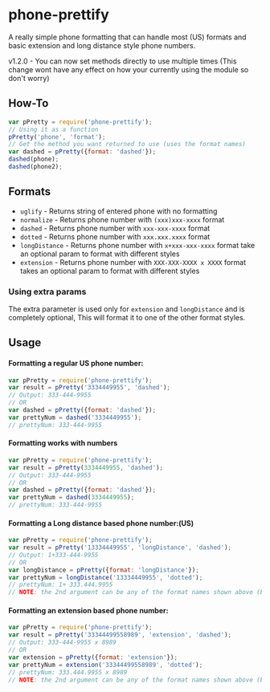 # phone-prettify

A really simple phone formatting that can handle most (US) formats and basic extension and long distance style phone numbers.

v1.2.0 - You can now set methods directly to use multiple times (This change wont have any effect on how your currently using the module so don't worry)

## How-To
```js
var pPretty = require('phone-prettify');
// Using it as a function
pPretty('phone', 'format');
// Get the method you want returned to use (uses the format names)
var dashed = pPretty({format: 'dashed'});
dashed(phone);
dashed(phone2);
```

## Formats

- `uglify` - Returns string of entered phone with no formatting
- `normalize` - Returns phone number with `(xxx)xxx-xxxx` format
- `dashed`  - Returns phone number with `xxx-xxx-xxxx` format
- `dotted` - Returns phone number with `xxx.xxx.xxxx` format
- `longDistance` - Returns phone number with `x+xxx-xxx-xxxx` format take an optional param to format with different styles
- `extension` - Returns phone number with `XXX-XXX-XXXX x XXXX` format takes an optional param to format with different styles

### Using extra params
The extra parameter is used only for `extension` and `longDistance` and is completely optional, This will format it to one of the other format styles.

## Usage
#### Formatting a regular US phone number:
```js
var pPretty = require('phone-prettify');
var result = pPretty('3334449955', 'dashed');
// Output: 333-444-9955
// OR
var dashed = pPretty({format: 'dashed'});
var prettyNum = dashed('3334449955');
// prettyNum: 333-444-9955
```
#### Formatting works with numbers
```js
var pPretty = require('phone-prettify');
var result = pPretty(3334449955, 'dashed');
// Output: 333-444-9955
// OR
var dashed = pPretty({format: 'dashed'});
var prettyNum = dashed(3334449955);
// prettyNum: 333-444-9955
```
#### Formatting a Long distance based phone number:(US)
```js
var pPretty = require('phone-prettify');
var result = pPretty('13334449955', 'longDistance', 'dashed');
// Output: 1+333-444-9955
// OR
var longDistance = pPretty({format: 'longDistance'});
var prettyNum = longDistance('13334449955', 'dotted');
// prettyNum: 1+ 333.444.9955
// NOTE: the 2nd argument can be any of the format names shown above (besides longDistance obviously)
```

#### Formatting an extension based phone number:
```js
var pPretty = require('phone-prettify');
var result = pPretty('33344499558989', 'extension', 'dashed');
// Output: 333-444-9955 x 8989
// OR
var extension = pPretty({format: 'extension'});
var prettyNum = extension('33344499558989', 'dotted');
// prettyNum: 333.444.9955 x 8989
// NOTE: the 2nd argument can be any of the format names shown above (besides longDistance obviously)
```
